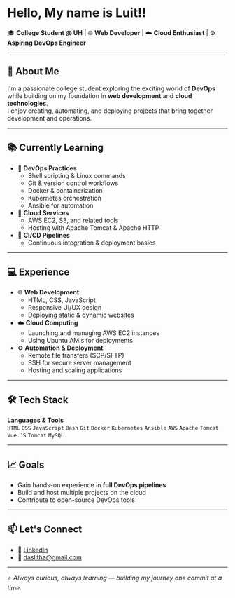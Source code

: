 # Hello, My name is Luit!!

🎓 **College Student @ UH** | 🌐 **Web Developer** | ☁️ **Cloud Enthusiast** | ⚙️ **Aspiring DevOps Engineer**

---

## 🚀 About Me

I'm a passionate college student exploring the exciting world of **DevOps** while building on my foundation in **web development** and **cloud technologies**.  
I enjoy creating, automating, and deploying projects that bring together development and operations.

---

## 📚 Currently Learning

- 🔹 **DevOps Practices**
  - Shell scripting & Linux commands
  - Git & version control workflows
  - Docker & containerization
  - Kubernetes orchestration
  - Ansible for automation
- 🔹 **Cloud Services**
  - AWS EC2, S3, and related tools
  - Hosting with Apache Tomcat & Apache HTTP
- 🔹 **CI/CD Pipelines**
  - Continuous integration & deployment basics

---

## 💻 Experience

- 🌐 **Web Development**
  - HTML, CSS, JavaScript
  - Responsive UI/UX design
  - Deploying static & dynamic websites
- ☁️ **Cloud Computing**
  - Launching and managing AWS EC2 instances
  - Using Ubuntu AMIs for deployments
- ⚙️ **Automation & Deployment**
  - Remote file transfers (SCP/SFTP)
  - SSH for secure server management
  - Hosting and scaling applications

---

## 🛠 Tech Stack

**Languages & Tools**  
`HTML` `CSS` `JavaScript` `Bash` `Git` `Docker` `Kubernetes` `Ansible` `AWS` `Apache` `Tomcat` `Vue.JS` `Tomcat` `MySQL`  

---

## 📈 Goals

- Gain hands-on experience in **full DevOps pipelines**
- Build and host multiple projects on the cloud
- Contribute to open-source DevOps tools

---

## 📫 Let's Connect

- 💼 [LinkedIn](https://www.linkedin.com/in/luit-das-5488b4246/)
- 📧 daslitha@gmail.com

---

⭐ *Always curious, always learning — building my journey one commit at a time.*

